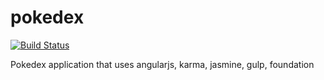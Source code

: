 # pokedex

[![Build Status](https://travis-ci.org/jerrygarciab/pokedex.svg?branch=1.0.0)](https://travis-ci.org/jerrygarciab/pokedex)

Pokedex application that uses angularjs, karma, jasmine, gulp, foundation
